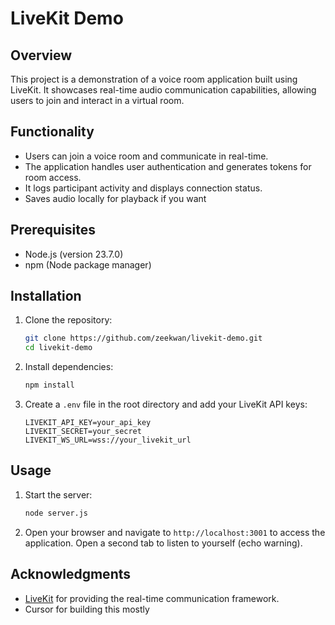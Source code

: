 # LiveKit Demo

## Overview
This project is a demonstration of a voice room application built using LiveKit. It showcases real-time audio communication capabilities, allowing users to join and interact in a virtual room.

## Functionality
- Users can join a voice room and communicate in real-time.
- The application handles user authentication and generates tokens for room access.
- It logs participant activity and displays connection status.
- Saves audio locally for playback if you want

## Prerequisites
- Node.js (version 23.7.0)
- npm (Node package manager)

## Installation
1. Clone the repository:
   ```bash
   git clone https://github.com/zeekwan/livekit-demo.git
   cd livekit-demo
   ```

2. Install dependencies:
   ```bash
   npm install
   ```

3. Create a `.env` file in the root directory and add your LiveKit API keys:
   ```plaintext
   LIVEKIT_API_KEY=your_api_key
   LIVEKIT_SECRET=your_secret
   LIVEKIT_WS_URL=wss://your_livekit_url
   ```

## Usage
1. Start the server:
   ```bash
   node server.js
   ```

2. Open your browser and navigate to `http://localhost:3001` to access the application. Open a second tab to listen to yourself (echo warning).




## Acknowledgments
- [LiveKit](https://livekit.io/) for providing the real-time communication framework.
- Cursor for building this mostly
